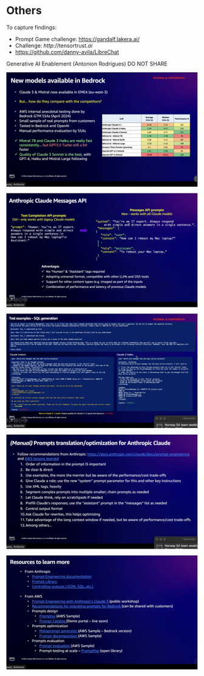 # Others

To capture findings:

- Prompt Game challenge: https://gandalf.lakera.ai/
- Challenge: *http*://tensortrust.*ai* 
- https://github.com/danny-avila/LibreChat



Generative AI  Enablement (Antonion Rodrigues) DO NOT SHARE

![image-20240408104108933](./assets/image-20240408104108933.png)

![image-20240408104406495](./assets/image-20240408104406495.png)

![image-20240408104950675](./assets/image-20240408104950675.png)

![image-20240408105201925](./assets/image-20240408105201925.png)

![image-20240408105919439](./assets/image-20240408105919439.png)